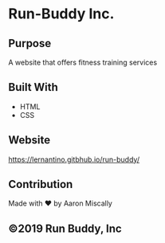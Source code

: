 # Run-Buddy Inc.


## Purpose
A website that offers fitness training services

## Built With
* HTML
* CSS

## Website
https://lernantino.gitbhub.io/run-buddy/

## Contribution
Made with ❤️ by Aaron Miscally

## ©️2019 Run Buddy, Inc 
